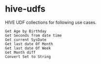hive-udfs
=========

HIVE UDF collections for following use cases.

	Get Age by Birthday
	Get Seconds from date time 
	Get current SysDate
	Get last date Of Month
	Get last date Of Week
	Get Month diff
	Convert Set to String

